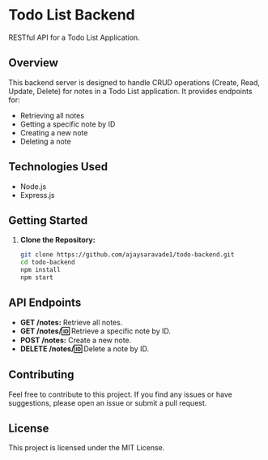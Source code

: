 # Todo List Backend

RESTful API for a Todo List Application.

## Overview

This backend server is designed to handle CRUD operations (Create, Read, Update, Delete) for notes in a Todo List application. It provides endpoints for:

- Retrieving all notes
- Getting a specific note by ID
- Creating a new note
- Deleting a note

## Technologies Used

- Node.js
- Express.js

## Getting Started

1. **Clone the Repository:**
   ```bash
   git clone https://github.com/ajaysaravade1/todo-backend.git
   cd todo-backend
   npm install
   npm start
   ```

## API Endpoints

- **GET /notes:** Retrieve all notes.
- **GET /notes/:id:** Retrieve a specific note by ID.
- **POST /notes:** Create a new note.
- **DELETE /notes/:id:** Delete a note by ID.

## Contributing

Feel free to contribute to this project. If you find any issues or have suggestions, please open an issue or submit a pull request.

## License

This project is licensed under the MIT License.

